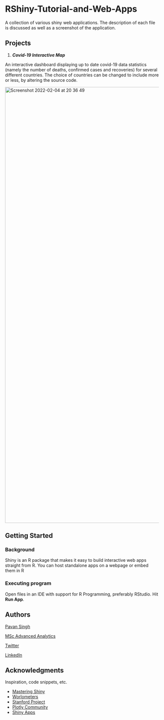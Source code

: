 # RShiny-Tutorial-and-Web-Apps

A collection of various shiny web applications. The description of each file is discussed as well as a screenshot of the application. 

## Projects

1. ***Covid-19 Interactive Map***

An interactive dashboard displaying up to date covid-19 data statistics (namely the number of deaths, confirmed cases and recoveries) for several different countries. The choice of countries can be changed to include more or less, by altering the source code. 

<img width="1424" alt="Screenshot 2022-02-04 at 20 36 49" src="https://user-images.githubusercontent.com/68337883/152584354-6852dc82-0625-4423-a5f4-e0a1785d51e2.png">


## Getting Started

### Background

Shiny is an R package that makes it easy to build interactive web apps straight from R. You can host standalone apps on a webpage or embed them in R 

### Executing program

Open files in an IDE with support for R Programming, preferably RStudio. Hit **Run App**. 

## Authors

[Pavan Singh](http://t3.gstatic.com/licensed-image?q=tbn:ANd9GcRUuKx1hJ0XkC4jLpJ82ippSXrCKOe6KMLywy-gOMVh5fhP8VyrocTShDD7hg75Jxy1x-czsgDDglBPs2EN620)

[MSc Advanced Analytics](http://www.stats.uct.ac.za/)

[Twitter](https://twitter.com/notveryDalai)

[LinkedIn](https://www.linkedin.com/in/pavan-s-44501789/)


## Acknowledgments

Inspiration, code snippets, etc.
* [Mastering Shiny](https://mastering-shiny.org/)
* [Worlometers](https://www.worldometers.info/coronavirus/)
* [Stanford Project](https://web.stanford.edu/~cengel/cgi-bin/anthrospace/building-my-first-shiny-application-with-ggplot)
* [Plotly Community](https://community.plotly.com/t/incorporate-a-plotly-graph-into-a-shiny-app/5329)
* [Shiny Apps](https://www.shinyapps.io/)
